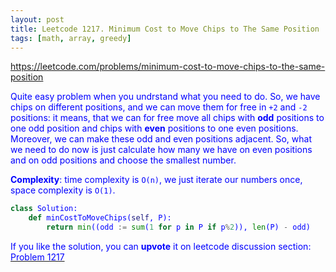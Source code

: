 ```yaml
---
layout: post
title: Leetcode 1217. Minimum Cost to Move Chips to The Same Position
tags: [math, array, greedy]
---
```


<a href="https://leetcode.com/problems/minimum-cost-to-move-chips-to-the-same-position"> <font color = blue>https://leetcode.com/problems/minimum-cost-to-move-chips-to-the-same-position

Quite easy problem when you undrstand what you need to do. So, we have chips on different positions, and we can move them for free in `+2` and `-2` positions: it means, that we can for free move all chips with **odd** positions to one odd position and chips with **even** positions to one even positions. Moreover, we can make these odd and even positions adjacent. So, what we need to do now is just calculate how many we have on even positions and on odd positions and choose the smallest number.

**Complexity**: time complexity is `O(n)`, we just iterate our numbers once, space complexity is `O(1)`.

```python
class Solution:
    def minCostToMoveChips(self, P):
        return min((odd := sum(1 for p in P if p%2)), len(P) - odd)
```

If you like the solution, you can **upvote** it on leetcode discussion section:<a href="https://leetcode.com/problems/minimum-cost-to-move-chips-to-the-same-position/discuss/924174/python-oneliner-o(n)-explained"> <font color = blue>Problem 1217
